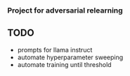 ### Project for adversarial relearning

## TODO
- prompts for llama instruct
- automate hyperparameter sweeping
- automate training until threshold
